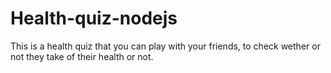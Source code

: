 # Health-quiz-nodejs
 This is a health quiz that you can play with your friends, to check wether or not they take of their health or not.
